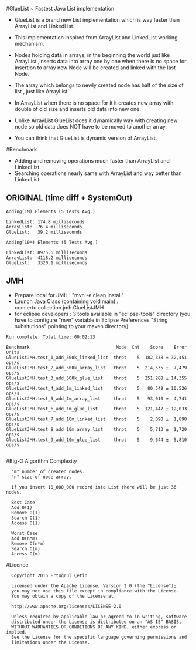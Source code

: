 #GlueList ~ Fastest Java List implementation

 - GlueList is a brand new List implementation which is way faster than ArrayList and LinkedList.
 
 - This implementation inspired from ArrayList and LinkedList working mechanism.
  
 - Nodes holding data in arrays, in the beginning the world just like ArrayList ,inserts data into array one by one when there is no space for insertion to array
  new Node will be created and linked with the last Node.
  
 - The array which belongs to newly created node has half of the size of list , just like ArrayList.
  
 - In ArrayList when there is no space for it it creates new array with double of old size and inserts old data into new one.
  
 - Unlike ArrayList GlueList does it dynamically way with creating new node so old data does NOT have to be moved to another array.
  
 - You can think that GlueList is dynamic version of ArrayList.
  
#Benchmark
 - Adding and removing operations much faster than ArrayList and LinkedList.
 - Searching operations nearly same with ArrayList and way better than LinkedList.

## ORIGINAL (time diff + SystemOut)
```
Adding(1M) Elements (5 Tests Avg.)

LinkedList: 174.8 milliseconds
ArrayList:  76.4 milliseconds
GlueList:   39.2 milliseconds

Adding(10M) Elements (5 Tests Avg.)

LinkedList: 8975.6 milliseconds
ArrayList:  4118.2 milliseconds
GlueList:   3320.1 milliseconds

```
## JMH
 - Prepare local for JMH : "mvn -e clean install"
 - Launch Java Class (containing void main) : com.ertu.collection.jmh.GlueListJMH
 - for eclipse developers : 3 tools available in "eclipse-tools" directory (you have to configure "mvn" variable in Eclipse Preferences "String subsitutions" pointing to your maven directory)

```
Run complete. Total time: 00:02:13

Benchmark                                 Mode  Cnt    Score    Error  Units
GlueListJMH.test_1_add_500k_linked_list  thrpt    5  182,338 ± 32,451  ops/s
GlueListJMH.test_2_add_500k_array_list   thrpt    5  214,535 ±  7,479  ops/s
GlueListJMH.test_3_add_500k_glue_list    thrpt    5  251,288 ± 14,355  ops/s
GlueListJMH.test_4_add_1m_linked_list    thrpt    5   80,549 ± 10,526  ops/s
GlueListJMH.test_5_add_1m_array_list     thrpt    5   93,010 ±  4,741  ops/s
GlueListJMH.test_6_add_1m_glue_list      thrpt    5  121,447 ± 12,033  ops/s
GlueListJMH.test_7_add_10m_linked_list   thrpt    5    2,090 ±  1,890  ops/s
GlueListJMH.test_8_add_10m_array_list    thrpt    5    5,713 ±  1,720  ops/s
GlueListJMH.test_9_add_10m_glue_list     thrpt    5    9,644 ±  5,810  ops/s


```
#Big-O Algorithm Complexity

```
  "m" number of created nodes.
  "n" size of node array.
  
  If you insert 10_000_000 record into List there will be just 36 nodes.
  
  Best Case
  Add O(1)
  Remove O(1)
  Search O(1)
  Access O(1)
  
  Worst Case
  Add O(n*m)
  Remove O(n*m)
  Search O(m)
  Access O(m)
```

#Licence
```
  Copyright 2015 Ertuğrul Çetin
  
  Licensed under the Apache License, Version 2.0 (the "License");
  you may not use this file except in compliance with the License.
  You may obtain a copy of the License at
  
  http://www.apache.org/licenses/LICENSE-2.0
  
  Unless required by applicable law or agreed to in writing, software
  distributed under the License is distributed on an "AS IS" BASIS,
  WITHOUT WARRANTIES OR CONDITIONS OF ANY KIND, either express or implied.
  See the License for the specific language governing permissions and
  limitations under the License.
```